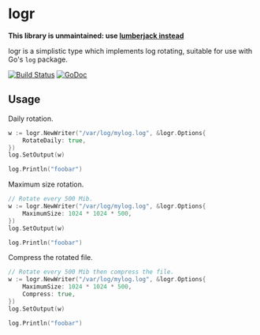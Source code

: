 logr
====

**This library is unmaintained: use [lumberjack instead](https://github.com/natefinch/lumberjack)**

logr is a simplistic type which implements log rotating, suitable for use with Go's `log` package.

[![Build Status](https://travis-ci.org/vrischmann/logr.svg?branch=master)](https://travis-ci.org/vrischmann/logr)
[![GoDoc](https://godoc.org/github.com/vrischmann/logr?status.svg)](https://godoc.org/github.com/vrischmann/logr)

Usage
-----

Daily rotation.

```go
w := logr.NewWriter("/var/log/mylog.log", &logr.Options{
    RotateDaily: true,
})
log.SetOutput(w)

log.Println("foobar")
```

Maximum size rotation.

```go
// Rotate every 500 Mib.
w := logr.NewWriter("/var/log/mylog.log", &logr.Options{
    MaximumSize: 1024 * 1024 * 500,
})
log.SetOutput(w)

log.Println("foobar")
```

Compress the rotated file.

```go
// Rotate every 500 Mib then compress the file.
w := logr.NewWriter("/var/log/mylog.log", &logr.Options{
    MaximumSize: 1024 * 1024 * 500,
    Compress: true,
})
log.SetOutput(w)

log.Println("foobar")
```
